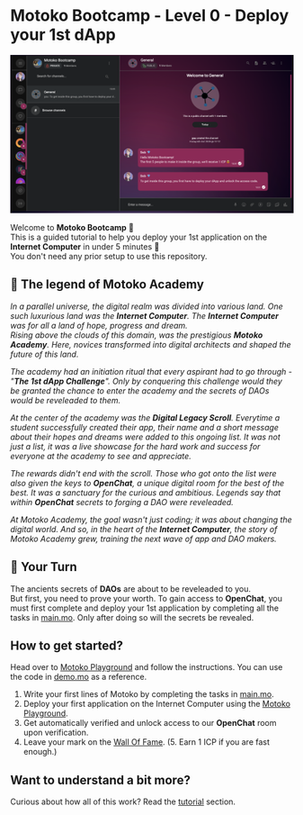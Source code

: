
# Motoko Bootcamp - Level 0 - Deploy your 1st dApp
![OpenChat](https://raw.githubusercontent.com/Code-and-State/deploy-first-dapp/main/assets/home/chat_icp.png)

Welcome to **Motoko Bootcamp** 👋  <br/>
This is a guided tutorial to help you deploy your 1st application on the **Internet Computer** in under 5 minutes 🤯 <br/>
You don't need any prior setup to use this repository.


## 📜 The legend of Motoko Academy 
_In a parallel universe, the digital realm was divided into various land. One such luxurious land was the **Internet Computer**. The **Internet Computer** was for all a land of hope, progress and dream. <br/>Rising above the clouds of this domain, was the prestigious **Motoko Academy**. Here, novices transformed into digital architects and shaped the future of this land._  

_The academy had an initiation ritual that every aspirant had to go through - "**The 1st dApp Challenge**". Only by conquering this challenge would they be granted the chance to enter the academy and the secrets of DAOs would be reveleaded to them._ 

_At the center of the academy was the **Digital Legacy Scroll**. Everytime a student successfully created their app, their name and a short message about their hopes and dreams were added to this ongoing list. It was not just a list, it was a live showcase for the hard work and success for everyone at the academy to see and appreciate._

_The rewards didn't end with the scroll. Those who got onto the list were also given the keys to **OpenChat**, a unique digital room for the best of the best. It was a sanctuary for the curious and ambitious.  Legends say that within **OpenChat** secrets to forging a DAO were reveleaded._

_At Motoko Academy, the goal wasn't just coding; it was about changing the digital world. And so, in the heart of the **Internet Computer**, the story of Motoko Academy grew, training the next wave of app and DAO makers._

## 🎯 Your Turn
The ancients secrets of **DAOs** are about to be reveleaded to you. <br/>
But first, you need to prove your worth.  To gain access to **OpenChat**, you must first complete and deploy your 1st application by completing all the tasks in [main.mo](src/main.mo). Only after doing so will the secrets be revealed.

## How to get started?
Head over to [Motoko Playground](https://m7sm4-2iaaa-aaaab-qabra-cai.ic0.app/?tag=2484611184) and follow the instructions. You can use the code in [demo.mo](src/demo.mo) as a reference.

1. Write your first lines of Motoko by completing the tasks in [main.mo](src/main.mo).
2. Deploy your first application on the Internet Computer using the [Motoko Playground](https://m7sm4-2iaaa-aaaab-qabra-cai.ic0.app/?tag=2484611184).
3. Get automatically verified and unlock access to our **OpenChat** room upon verification.
4. Leave your mark on the [Wall Of Fame](https://aki3l-syaaa-aaaaj-qa23q-cai.icp0.io/).
(5. Earn 1 ICP if you are fast enough.)

## Want to understand a bit more?
Curious about how all of this work? Read the [tutorial](/tutorials/README.MD) section.
